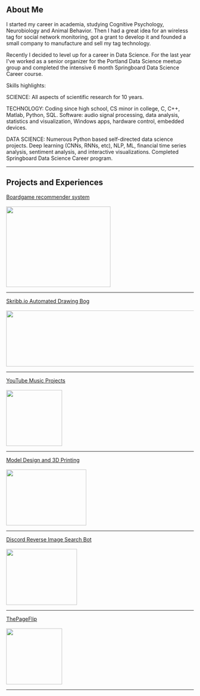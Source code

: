 ## About Me

I started my career in academia, studying Cognitive Psychology, Neurobiology and Animal Behavior. Then I had a great idea for an wireless tag for social network monitoring, got a grant to develop it and founded a small company to manufacture and sell my tag technology. 

Recently I decided to level up for a career in Data Science. For the last year I've worked as a senior organizer for the Portland Data Science meetup group and completed the intensive 6 month Springboard Data Science Career course. 

Skills highlights: 

SCIENCE: All aspects of scientific research for 10 years. 

TECHNOLOGY: Coding since high school, CS minor in college, C, C++, Matlab, Python, SQL. Software: audio signal processing, data analysis, statistics and visualization, Windows apps, hardware control, embedded devices.

DATA SCIENCE: Numerous Python based self-directed data science projects. Deep learning (CNNs, RNNs, etc), NLP, ML, financial time series analysis, sentiment analysis, and interactive visualizations. Completed Springboard Data Science Career program.

---

## Projects and Experiences

[Boardgame recommender system](/boardgame_recommender)
<br><br>
<img src="images/images/projects/bg_rec_app_simple.png" style="width:280px;height:216px;" href="https://johnmburt.github.io/boardgame_recommender"/>

---

[Skribb.io Automated Drawing Bog](/skribblio_bot)
<br><br>
<img src="https://skribbl.io/res/logo.gif" style="width:534px;height:150px;" href="https://thomasjbarlow.com/skribblio_bot"/>

---

[YouTube Music Projects](/youtube_channel)
<br><br>
<img src="images/op1-simplified.jpg" style="width:150px;height:150px;" href="https://thomasjbarlow.com/youtube_channel"/>

---

[Model Design and 3D Printing](/model_design)
<br><br>
<img src="https://cdn.thingiverse.com/renders/ea/1b/d0/88/82/e57b3c2c844194c33cb7e79efb715a03_preview_featured.jpg" style="width:215px;height:150px;" href="https://thomasjbarlow.com/model_design"/>

---

[Discord Reverse Image Search Bot](/discord_search_bot)
<br><br>
<img src="https://discordapp.com/assets/20d185289ca0178b8dd30d7605f6dc72.svg" style="width:190px;height:150px;" href="https://thomasjbarlow.com/discord_search_bot"/>

---

[ThePageFlip](/thepageflip)
<br><br>
<img src="images/thepageflip.jpg?raw=true" style="width:150px;height:150px;" href="https://thomasjbarlow.com/thepageflip"/>

---



